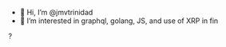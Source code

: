 - 👋 Hi, I’m @jmvtrinidad
- 👀 I’m interested in graphql, golang, JS, and use of XRP in fin
<!-- - 🌱 I’m currently learning ... -->
<!-- - 💞️ I’m looking to collaborate on ... -->?
<!-- - 📫 How to reach me ... -->

<!---
jmvtrinidad/jmvtrinidad is a ✨ special ✨ repository because its `README.md` (this file) appears on your GitHub profile.
You can click the Preview link to take a look at your changes.
--->

